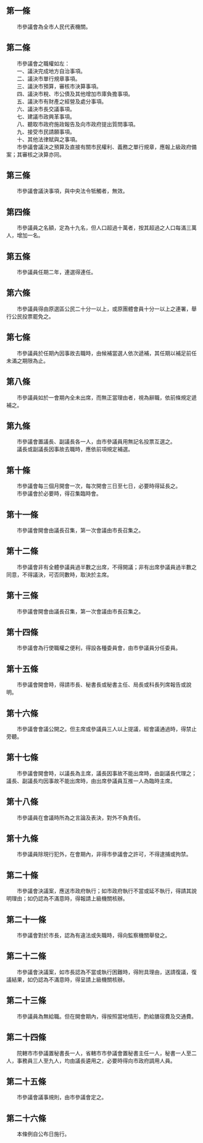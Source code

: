 第一條 
-------
　　市參議會為全市人民代表機關。  


第二條 
-------
　　市參議會之職權如左：  
　　一、議決完成地方自治事項。  
　　二、議決市單行規章事項。  
　　三、議決市預算，審核市決算事項。  
　　四、議決市稅、市公債及其他增加市庫負擔事項。  
　　五、議決市有財產之經營及處分事項。  
　　六、議決市長交議事項。  
　　七、建議市政興革事項。  
　　八、聽取市政府施政報告及向市政府提出質問事項。  
　　九、接受市民請願事項。  
　　十、其他法律賦與之事項。  
　　市參議會議決之預算及直接有關市民權利、義務之單行規章，應報上級政府備案；其審核之決算亦同。  


第三條 
-------
　　市參議會議決事項，與中央法令牴觸者，無效。  


第四條 
-------
　　市參議員之名額，定為十九名，但人口超過十萬者，按其超過之人口每滿三萬人，增加一名。  


第五條 
-------
　　市參議員任期二年，連選得連任。  


第六條 
-------
　　市參議員得由原選區公民二十分一以上，或原團體會員十分一以上之連署，舉行公民投票罷免之。  


第七條 
-------
　　市參議員於任期內因事故去職時，由候補當選人依次遞補，其任期以補足前任未滿之期限為止。  


第八條 
-------
　　市參議員如於一會期內全未出席，而無正當理由者，視為辭職，依前條規定遞補之。  


第九條 
-------
　　市參議會置議長、副議長各一人，由市參議員用無記名投票互選之。  
　　議長或副議長因事故去職時，應依前項規定補選。  


第十條 
-------
　　市參議會每三個月開會一次，每次開會三日至七日，必要時得延長之。  
　　市參議會於必要時，得召集臨時會。  


第十一條 
---------
　　市參議會開會由議長召集，第一次會議由市長召集之。  


第十二條 
---------
　　市參議會非有全體參議員過半數之出席，不得開議；非有出席參議員過半數之同意，不得議決，可否同數時，取決於主席。  


第十三條 
---------
　　市參議會開會由議長召集，第一次會議由市長召集之。  


第十四條 
---------
　　市參議會為行使職權之便利，得設各種委員會，由市參議員分任委員。  


第十五條 
---------
　　市參議會開會時，得請市長、秘書長或秘書主任、局長或科長列席報告或說明。  


第十六條 
---------
　　市參議會會議公開之。但主席或參議員三人以上提議，經會議通過時，得禁止旁聽。  


第十七條 
---------
　　市參議會開會時，以議長為主席，議長因事故不能出席時，由副議長代理之；議長、副議長均因事故不能出席時，由出席參議員互推一人為臨時主席。  


第十八條 
---------
　　市參議員在會議時所為之言論及表決，對外不負責任。  


第十九條 
---------
　　市參議員除現行犯外，在會期內，非得市參議會之許可，不得逮捕或拘禁。  


第二十條 
---------
　　市參議會決議案，應送市政府執行；如市政府執行不當或延不執行，得請其說明理由；如仍認為不滿意時，得報請上級機關核辦。  


第二十一條 
-----------
　　市參議會對於市長，認為有違法或失職時，得向監察機關舉發之。  


第二十二條 
-----------
　　市參議會決議案，如市長認為不當或執行困難時，得附具理由，送請復議，復議結果，如仍認為不滿意時，得呈請上級機關核辦。  


第二十三條 
-----------
　　市參議員為無給職。但在開會期內，得按照當地情形，酌給膳宿費及交通費。  


第二十四條 
-----------
　　院轄市市參議置秘書長一人，省轄市市參議會置秘書主任一人，秘書一人至二人，事務員三人至九人，均由議長遴用之，必要時得向市政府調用人員。  


第二十五條 
-----------
　　市參議會議事規則，由市參議會定之。  


第二十六條 
-----------
　　本條例自公布日施行。